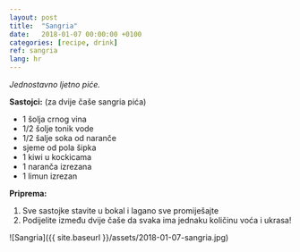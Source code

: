 ```yaml
---
layout: post
title:  "Sangria"
date:   2018-01-07 00:00:00 +0100
categories: [recipe, drink]
ref: sangria
lang: hr
---
```


*Jednostavno ljetno piće.*

**Sastojci:** (za dvije čaše sangria pića)
* 1 šolja crnog vina
* 1/2 šolje tonik vode
* 1/2 šalje soka od naranče
* sjeme od pola šipka
* 1 kiwi u kockicama
* 1 naranča izrezana
* 1 limun izrezan

**Priprema:**

1. Sve sastojke stavite u bokal i lagano sve promiješajte 
2. Podijelite između dvije čaše da svaka ima jednaku količinu voća i ukrasa!

![Sangria]({{ site.baseurl }}/assets/2018-01-07-sangria.jpg)